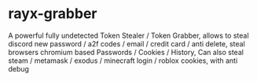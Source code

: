 # rayx-grabber
A powerful fully undetected Token Stealer / Token Grabber, allows to steal discord new password / a2f codes / email / credit card / anti delete, steal browsers chromium based Passwords / Cookies / History, Can also steal steam / metamask / exodus / minecraft login / roblox cookies, with anti debug
